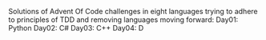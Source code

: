 Solutions of Advent Of Code challenges in eight languages trying to adhere to principles of TDD and removing languages moving forward:
Day01: Python
Day02: C#
Day03: C++
Day04: D
